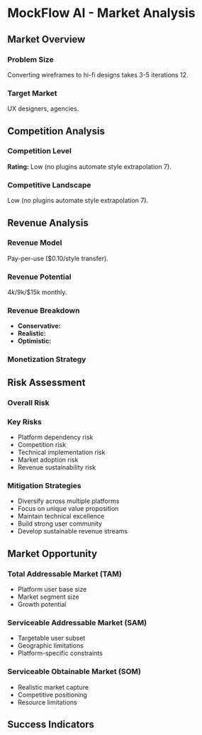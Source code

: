 # MockFlow AI - Market Analysis

## Market Overview

### Problem Size
Converting wireframes to hi-fi designs takes 3-5 iterations 12.

### Target Market
UX designers, agencies.

## Competition Analysis

### Competition Level
**Rating:** Low (no plugins automate style extrapolation 7).

### Competitive Landscape
Low (no plugins automate style extrapolation 7).

## Revenue Analysis

### Revenue Model
Pay-per-use ($0.10/style transfer).

### Revenue Potential
$4k/$9k/$15k monthly.

### Revenue Breakdown
- **Conservative:** 
- **Realistic:** 
- **Optimistic:** 

### Monetization Strategy


## Risk Assessment

### Overall Risk


### Key Risks
- Platform dependency risk
- Competition risk
- Technical implementation risk
- Market adoption risk
- Revenue sustainability risk

### Mitigation Strategies
- Diversify across multiple platforms
- Focus on unique value proposition
- Maintain technical excellence
- Build strong user community
- Develop sustainable revenue streams

## Market Opportunity

### Total Addressable Market (TAM)
- Platform user base size
- Market segment size
- Growth potential

### Serviceable Addressable Market (SAM)
- Targetable user subset
- Geographic limitations
- Platform-specific constraints

### Serviceable Obtainable Market (SOM)
- Realistic market capture
- Competitive positioning
- Resource limitations

## Success Indicators


